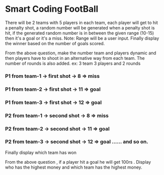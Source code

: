 # Smart Coding FootBall

There will be 2 teams with 5 players in each team, each player will get to hit a penalty shot, a random number will be generated when a penalty shot is hit, if the generated random number is in between the given range (10-15) then it's a goal or it's a miss. Note: Range will be a user input. Finally display the winner based on the number of goals scored.

From the above question, make the number team and players dynamic and then players have to shoot in an alternative way from each team. The number of rounds is also added. ex: 
3 team 3 players and 2 rounds
### P1 from team-1 -> first shot -> 8 => miss
### P1 from team-2 -> first shot -> 11 => goal
### P1 from team-3 -> first shot -> 12 => goal

### P2 from team-1 -> second shot -> 8 => miss
### P2 from team-2 -> second shot -> 11 => goal
### P2 from team-3 -> second shot -> 12 => goal …… and so on.
Finally display which team has won

From the above question , if a player hit a goal he will get 100rs . Display who has the highest money and which team has the highest money.
